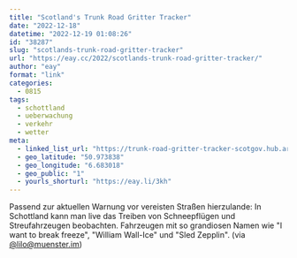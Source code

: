 ```yaml
---
title: "Scotland's Trunk Road Gritter Tracker"
date: "2022-12-18"
datetime: "2022-12-19 01:08:26"
id: "38287"
slug: "scotlands-trunk-road-gritter-tracker"
url: "https://eay.cc/2022/scotlands-trunk-road-gritter-tracker/"
author: "eay"
format: "link"
categories:
  - 0815
tags:
  - schottland
  - ueberwachung
  - verkehr
  - wetter
meta:
  - linked_list_url: "https://trunk-road-gritter-tracker-scotgov.hub.arcgis.com/"
  - geo_latitude: "50.973838"
  - geo_longitude: "6.683018"
  - geo_public: "1"
  - yourls_shorturl: "https://eay.li/3kh"
---
```


Passend zur aktuellen Warnung vor vereisten Straßen hierzulande: In Schottland kann man live das Treiben von Schneepflügen und Streufahrzeugen beobachten. Fahrzeugen mit so grandiosen Namen wie "I want to break freeze", "William Wall-Ice" und "Sled Zepplin". (via [@lilo@muenster.im](https://muenster.im/@lilo/109516253568785534))
